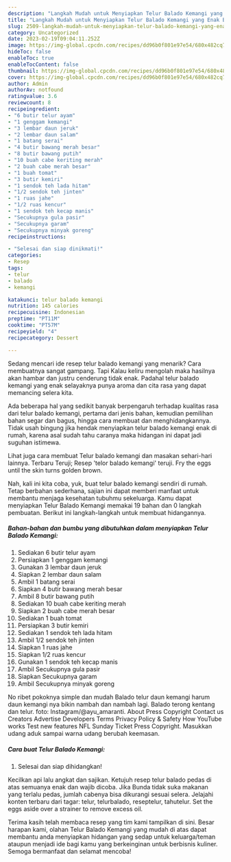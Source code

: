 ```yaml
---
description: "Langkah Mudah untuk Menyiapkan Telur Balado Kemangi yang Enak Banget, Buat Buka Puasa Lezat"
title: "Langkah Mudah untuk Menyiapkan Telur Balado Kemangi yang Enak Banget, Buat Buka Puasa Lezat"
slug: 2509-langkah-mudah-untuk-menyiapkan-telur-balado-kemangi-yang-enak-banget-buat-buka-puasa-lezat
category: Uncategorized
date: 2023-02-19T09:04:11.252Z
image: https://img-global.cpcdn.com/recipes/dd96b0f801e97e54/680x482cq70/telur-balado-kemangi-foto-resep-utama.jpg
hideToc: false
enableToc: true
enableTocContent: false
thumbnail: https://img-global.cpcdn.com/recipes/dd96b0f801e97e54/680x482cq70/telur-balado-kemangi-foto-resep-utama.jpg
cover: https://img-global.cpcdn.com/recipes/dd96b0f801e97e54/680x482cq70/telur-balado-kemangi-foto-resep-utama.jpg
author: Admin
authorAv: notfound
ratingvalue: 3.6
reviewcount: 8
recipeingredient:
- "6 butir telur ayam"
- "1 genggam kemangi"
- "3 lembar daun jeruk"
- "2 lembar daun salam"
- "1 batang serai"
- "4 butir bawang merah besar"
- "8 butir bawang putih"
- "10 buah cabe keriting merah"
- "2 buah cabe merah besar"
- "1 buah tomat"
- "3 butir kemiri"
- "1 sendok teh lada hitam"
- "1/2 sendok teh jinten"
- "1 ruas jahe"
- "1/2 ruas kencur"
- "1 sendok teh kecap manis"
- "Secukupnya gula pasir"
- "Secukupnya garam"
- "Secukupnya minyak goreng"
recipeinstructions:

- "Selesai dan siap dinikmati!"
categories:
- Resep
tags:
- telur
- balado
- kemangi

katakunci: telur balado kemangi 
nutrition: 145 calories
recipecuisine: Indonesian
preptime: "PT11M"
cooktime: "PT57M"
recipeyield: "4"
recipecategory: Dessert

---
```



Sedang mencari ide resep telur balado kemangi yang menarik? Cara membuatnya sangat gampang. Tapi Kalau keliru mengolah maka hasilnya akan hambar dan justru cenderung tidak enak. Padahal telur balado kemangi yang enak selayaknya punya aroma dan cita rasa yang dapat memancing selera kita.


Ada beberapa hal yang sedikit banyak berpengaruh terhadap kualitas rasa dari telur balado kemangi, pertama dari jenis bahan, kemudian pemilihan bahan segar dan bagus, hingga cara membuat dan menghidangkannya. Tidak usah bingung jika hendak menyiapkan telur balado kemangi enak di rumah, karena asal sudah tahu caranya maka hidangan ini dapat jadi suguhan istimewa.

Lihat juga cara membuat Telur balado kemangi dan masakan sehari-hari lainnya. Terbaru Teruji; Resep &#39;telor balado kemangi&#39; teruji. Fry the eggs until the skin turns golden brown.


Nah, kali ini kita coba, yuk, buat telur balado kemangi sendiri di rumah. Tetap berbahan sederhana, sajian ini dapat memberi manfaat untuk membantu menjaga kesehatan tubuhmu sekeluarga. Kamu dapat menyiapkan Telur Balado Kemangi memakai 19 bahan dan 0 langkah pembuatan. Berikut ini langkah-langkah untuk membuat hidangannya.

<!--inarticleads1-->

##### Bahan-bahan dan bumbu yang dibutuhkan dalam menyiapkan Telur Balado Kemangi:

1. Sediakan 6 butir telur ayam
1. Persiapkan 1 genggam kemangi
1. Gunakan 3 lembar daun jeruk
1. Siapkan 2 lembar daun salam
1. Ambil 1 batang serai
1. Siapkan 4 butir bawang merah besar
1. Ambil 8 butir bawang putih
1. Sediakan 10 buah cabe keriting merah
1. Siapkan 2 buah cabe merah besar
1. Sediakan 1 buah tomat
1. Persiapkan 3 butir kemiri
1. Sediakan 1 sendok teh lada hitam
1. Ambil 1/2 sendok teh jinten
1. Siapkan 1 ruas jahe
1. Siapkan 1/2 ruas kencur
1. Gunakan 1 sendok teh kecap manis
1. Ambil Secukupnya gula pasir
1. Siapkan Secukupnya garam
1. Ambil Secukupnya minyak goreng


No ribet pokoknya simple dan mudah Balado telur daun kemangi harum daun kemangi nya bikin nambah dan nambah lagi. Balado terong kentang dan telur. foto: Instagram/@ayu_amaranti. About Press Copyright Contact us Creators Advertise Developers Terms Privacy Policy &amp; Safety How YouTube works Test new features NFL Sunday Ticket Press Copyright. Masukkan udang aduk sampai warna udang berubah keemasan. 

<!--inarticleads2-->

##### Cara buat Telur Balado Kemangi:


1. Selesai dan siap dihidangkan!

Kecilkan api lalu angkat dan sajikan. Ketujuh resep telur balado pedas di atas semuanya enak dan wajib dicoba. Jika Bunda tidak suka makanan yang terlalu pedas, jumlah cabenya bisa dikurangi sesuai selera. Jelajahi konten terbaru dari tagar: telur, telurbalado, reseptelur, tahutelur. Set the eggs aside over a strainer to remove excess oil. 

Terima kasih telah membaca resep yang tim kami tampilkan di sini. Besar harapan kami, olahan Telur Balado Kemangi yang mudah di atas dapat membantu anda menyiapkan hidangan yang sedap untuk keluarga/teman ataupun menjadi ide bagi kamu yang berkeinginan untuk berbisnis kuliner. Semoga bermanfaat dan selamat mencoba!

